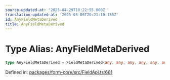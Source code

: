 ```yaml
---
source-updated-at: '2025-04-29T10:22:55.000Z'
translation-updated-at: '2025-05-06T20:21:10.155Z'
id: AnyFieldMetaDerived
title: AnyFieldMetaDerived
---
```


<!-- DO NOT EDIT: this page is autogenerated from the type comments -->

# Type Alias: AnyFieldMetaDerived

```ts
type AnyFieldMetaDerived = FieldMetaDerived<any, any, any, any, any, any, any, any, any, any, any, any, any, any, any, any, any>;
```

Defined in: [packages/form-core/src/FieldApi.ts:661](https://github.com/TanStack/form/blob/main/packages/form-core/src/FieldApi.ts#L661)
